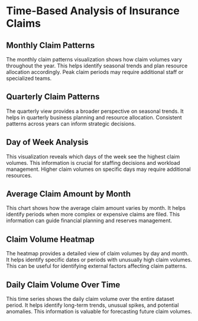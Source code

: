 # Time-Based Analysis of Insurance Claims

## Monthly Claim Patterns
The monthly claim patterns visualization shows how claim volumes vary throughout the year. This helps identify seasonal trends and plan resource allocation accordingly. Peak claim periods may require additional staff or specialized teams.

## Quarterly Claim Patterns
The quarterly view provides a broader perspective on seasonal trends. It helps in quarterly business planning and resource allocation. Consistent patterns across years can inform strategic decisions.

## Day of Week Analysis
This visualization reveals which days of the week see the highest claim volumes. This information is crucial for staffing decisions and workload management. Higher claim volumes on specific days may require additional resources.

## Average Claim Amount by Month
This chart shows how the average claim amount varies by month. It helps identify periods when more complex or expensive claims are filed. This information can guide financial planning and reserves management.

## Claim Volume Heatmap
The heatmap provides a detailed view of claim volumes by day and month. It helps identify specific dates or periods with unusually high claim volumes. This can be useful for identifying external factors affecting claim patterns.

## Daily Claim Volume Over Time
This time series shows the daily claim volume over the entire dataset period. It helps identify long-term trends, unusual spikes, and potential anomalies. This information is valuable for forecasting future claim volumes.

